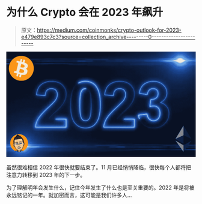 # 为什么 Crypto 会在 2023 年飙升

> 原文：<https://medium.com/coinmonks/crypto-outlook-for-2023-e479e893c7c3?source=collection_archive---------0----------------------->

![](img/b0537670d01cfc6c3177e29ae6eac02b.png)

虽然很难相信 2022 年很快就要结束了。11 月已经悄悄降临，很快每个人都将把注意力转移到 2023 年的下一步。

为了理解明年会发生什么，记住今年发生了什么也是至关重要的。2022 年是将被永远铭记的一年。就加密而言，这可能是我们许多人…